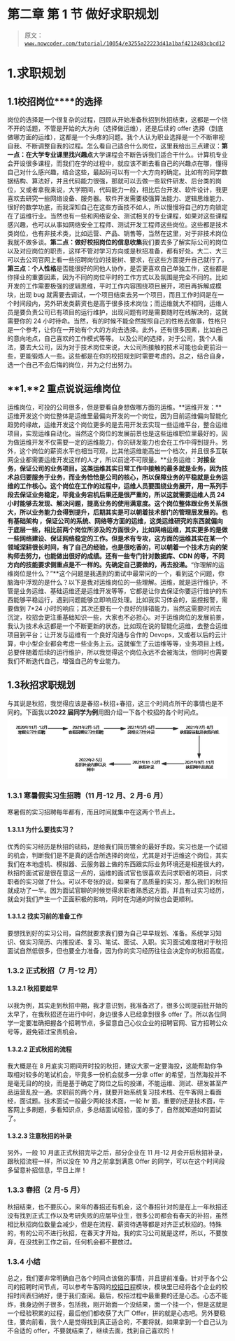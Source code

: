 # 第二章 第 1 节 做好求职规划

> 原文：[`www.nowcoder.com/tutorial/10054/e3255a22223d41a1baf4212483cbcd12`](https://www.nowcoder.com/tutorial/10054/e3255a22223d41a1baf4212483cbcd12)

# 1.**求职规划**

## **1.1****校招****岗位****的选择**

岗位的选择是一个很复杂的过程，回顾从开始准备秋招到秋招结束，这都是一个绕不开的话题，不管是开始的大方向（选择做运维），还是后续的 offer 选择（到底做哪方面的运维），这都是一个头疼的问题。我个人认为职业选择是一个不断审视自我、不断调整自我的过程。怎么看自己适合什么岗位，这里我给出三点建议：**第一点：在大学专业课里找兴趣点**大学课程会不断告诉我们适合干什么。计算机专业会开设很多课程，而我们在学的过程中，就应该不断去看自己的兴趣点在哪，懂得自己对什么感兴趣，结合这些，最起码可以有一个大方向的确定。比如有的同学数据结构、算法好，并且代码能力很强，那就可以去做一些软件研发、后台类的岗位，又或者拿我来说，大学期间，代码能力一般，相比后台开发、软件设计，我更喜欢去研究一些网络设备、服务器。软件开发需要极强算法能力、逻辑思维能力、很好的数学功底，而我深知自己在这些方面技不如人，所以慢慢将自己的方向锁定在了运维行业。当然也有一些和网络安全、测试相关的专业课程，如果对这些课程感兴趣，也可以从事如网络安全工程师、测试开发工程师这些岗位。这些都是技术类岗位，也有非技术类，比如运营、产品、销售等，当然在这里，对于非技术岗位我就不做多谈。**第二点：做好校招岗位的信息收集**我们要去多了解实际公司的岗位以及对应岗位的职责，这样不管对学习方向或是秋招准备，都有好处。大二、大三可以去公司官网上看一些招聘岗位的技能树、要求，在这些方面提升自己就行了。**第三点：个人性格**是否能很好的同他人协作，是否更喜欢自己单独工作，这些都是你择业的重要因素，因为不同的岗位平时的工作方式以及氛围是完全不同的。比如开发的工作需要极强的逻辑思维，平时工作内容围绕项目展开，项目再拆解成模块，出现 bug 就需要去调试，一个项目结束去另一个项目，而且工作时间是在一个时间段内，另外研发类薪资也是高于很多技术岗位；而运维就大不相同，运维人员是要负责公司已有项目的运行维护，出现问题有时是需要随时在线解决的，这就需要你的 24 小时待命。当然，有的时候不能全然按照自己的性格去做事，性格只是一个参考，让你在一开始有个大的方向去选择。此外，还有很多因素，比如自己的意向地点，自己喜欢的工作模式等等。 以及公司的选择，对于公司，我个人看法，要去大公司，因为对于技术岗位来说，大公司所接触的技术可能也会更前沿一些，更能锻炼人一些。这些都是在你的校招规划时需要考虑的。总之，结合自身，选一个自己不会后悔的岗位，并为之付出努力。

## **1.****2** **重点说说运维岗位**

运维岗位，可投的公司很多，但是要看自身想做哪方面的运维。**运维开发：**运维开发这个岗位整体是运维里最偏向开发的一个岗位，因为目前运维偏向智能化趋势的缘故，运维开发这个岗位更多的是去用开发去实现一些运维平台，整合运维项目，实现运维自动化。当然这个岗位的发展前景也是这些运维职位里最好的，因为做运维开发不仅需要一定的运维能力，你的研发能力也会在工作中得到提升。另外，这个岗位的薪资水平也相当可观，比其他运维能高出一个档次，并且很多互联网企业都需要运维开发这样的人才，所以前途不可限量。**业务运维：**对接业务，保证公司的业务项目。这类运维其实日常工作中接触的最多就是业务，因为技术总归要服务于业务，而业务恰恰是公司的核心，所以保障业务的平稳就是业务运维的工作核心。这个岗位在工作的过程中，运维人员要围绕业务展开，用一系列手段去保证业务稳定，毕竟业务宕机后果还是很严重的，所以这就需要运维人员 24 小时能够去发现、解决问题，提高业务的使用满意度。这个岗位整体跟业务关系很大，所以业务能力会得到提升，后期其实是可以朝着技术部门的管理层发展的。也有基础架构 ，保证公司的系统、网络等方面的运维，这类运维研究的东西就偏向于底层一些，相比前两个岗位所涉及的方面很少，比如网络运维，其实更多的是做一些网络建设、保证网络稳定的工作。但是术有专攻，这方面的运维其实在某一个领域深耕很长时间，有了自己的经验，也是很吃香的，可以朝着一个技术方向的架构师去努力，也能做出很好的成绩。还有一些专门针对数据库、CDN 的等，不同方向的技能要求侧重点是不一样的。先确定自己要做的，再去投递。**“你理解的运维岗位是什么？”**这个问题是我遇到的面试中最常问的一个，看到这个问题，你脑海中浮现的是什么？以下是我对运维岗位的一些理解。运维，就是运行维护，不管是业务运维、基础运维还是运维开发等等，它都是让你去保证你要运行维护的东西能够平稳运行，遇到问题能够立即响应处理。比如我实习体会的，监控报警，需要做到 7*24 小时的响应；其次还要有一个良好的排错能力，当然这需要时间去沉淀，校招会更注重基础知识一些，大家也不必担心。对于运维岗位的发展前景，我认为技术永远都是一个不断更新的状态，比如现在说的智能化运维，去整合运维项目到平台；让开发与运维有一个良好沟通与合作的 Devops，又或者以后的云计算，中小型企业都会考虑一些业务上云。这就催生了云运维等等，业务项目上线，总要伴随着后续的运行维护，所以我觉得这个岗位永远不会被淘汰，但同时也需要我们不断迭代自己，增强自己的专业能力。

## **1.****3****秋招求职规划**

与其说是秋招，我觉得应该是春招+秋招+春招，这三个时间点所干的事情也是不同的。下面我以**2022 届同学为例**用图介绍一下各个校招的各个时间点。![](img/864790159fb4d8460aca9eba2dc52ba0.png)

### **1.3.1 寒暑假实习生招聘（11 月-12 月、2 月-6 月）**

寒暑假的实习招聘每年都有，而且时间就集中在这两个节点上。

#### **1.3.1.1 为什么要找实习？**

优秀的实习经历是秋招的砝码，是给我们简历镀金的最好手段。实习也是一个试错的机会，判断我们是不是真的适合所选择的岗位，尤其是对于运维这个岗位，其实我们在本地虚机、模拟器、云服务器上做的东西跟实际业务环境还是相差很大的，秋招的面试官是很在意这一点的，运维的面试官也很喜欢去问求职者的项目，问求职者的实习做了什么。可以不夸张的说，如果有了高质量的实习，那么我们的秋招就成功了一半。因为面试官聊的时候觉得求职者熟悉这方面，并且有过实习经历，就会对我们产生一个正面积极的影响，同时在沟通的时候也会更顺利。

#### **1.3.1.2 找实习前的准备工作**

要想找到好的实习公司，自然就要求我们要为自己早早规划、准备。系统学习知识、做实习简历、内推投递、复习、笔试、面试、入职。实习面试难度相对于秋招面试自然低很多，但也要全力准备，因为你的实习经历往往会决定你的秋招高度。

### **1.3.2 正式秋招（7 月-12 月）**

#### **1.3.2.1 秋招要趁早**

以我为例，其实走到秋招中期，我才意识到，我准备迟了，很多公司提前批开始的太早了，在我秋招还在进行中时，身边很多人已经拿到很多 offer 了。所以各位同学一定要准确把握各个招聘节点，多留意自己心仪企业的招聘官网、官方招聘公众号等，避免错过宝贵机会。

#### **1.3.2.2 正式秋招的流程**

我大概是在 8 月底实习期间开时投的秋招，建议大家一定要海投，这能帮助你争取相对较多的笔试机会，毕竟多一份机会就多一分拿 offer 的希望，当然海投并不是毫无目的的投，而是基于确定了岗位之后的投递，不能运维、测试、研发甚至产品运营乱投一通。求职前的两个月，就要开始系统复习技术栈、在牛客网上看面经，面试题。技术面试一般最少两轮技术面，一轮 hr 面，重要的还是技术面，牛客网上多刷题，多看知识点，多总结面试经验，面的多了，自然就知道如何面试了。

#### **1.3.2.3 注意秋招的补录**

另外，一般 10 月底正式秋招完毕之后，部分企业在 11 月-12 月会开启秋招补录，跟秋招流程一样，所以没在 10 月之前拿到满意 Offer 的同学，可以在这个时间段多留意补招信息，早日上岸！

### **1.3.3** **春招（2 月-5 月）**

秋招结束，也不要灰心，来年的春招还有机会，这个春招针对的是在上一年秋招还没有找到正式工作以及考研失败的应届毕业生，很多公司都会有春天的补招，虽然相比秋招岗位数量会减少，但是在流程、薪资待遇等都是对齐正式秋招的。特殊的，有的公司不进行秋招，在春天才开始，我的实习公司就是这样，所以，不要放弃，在没找到工作之前，任何机会都不要放过。

### **1.3.4 小结**

总之，我们要非常明确自己各个时间点该做的事情，并且提前准备。针对于各个公司的招聘时间节点，可以参考牛客网的[校招日程](https://www.nowcoder.com/school/schedule)模块，模块里已经将各个企业的校招时间表归纳好，便于我们查阅。最后，校招过程中最重要的还是心态。心态不能炸，我身边例子很多，包括我，刚开始面一个没结果，面一个挂一个，但是这就是一个经验积累的过程，最后他们都收获了大厂 Offer，拼的就是心态吧。另外要稳住，要向前看，我个人是觉得找到真正适合的，不要将就，如果拿到一个自己认为不合适的 offer，不要就结束了，继续去面，找到自己喜欢的！